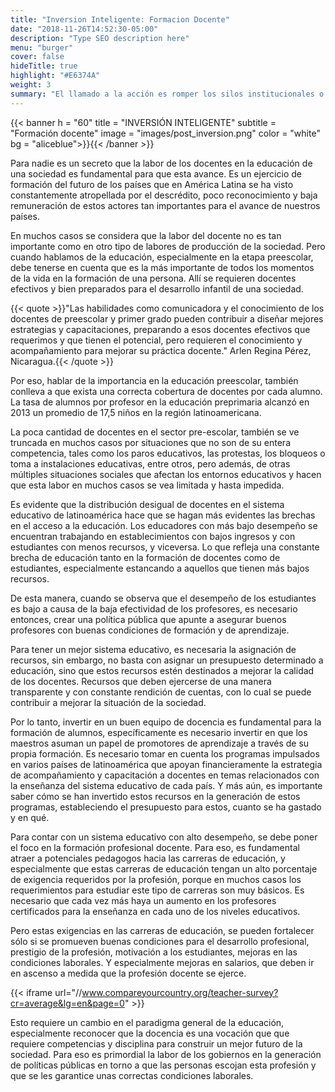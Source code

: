 ```yaml
---
title: "Inversion Inteligente: Formacion Docente"
date: "2018-11-26T14:52:30-05:00"
description: "Type SEO description here"
menu: "burger"
cover: false
hideTitle: true
highlight: "#E6374A"
weight: 3
summary: "El llamado a la acción es romper los silos institucionales o temáticos y  sumar datos y recursos escasos de entidades y/o organizaciones, incluso supranacionalmente. El esfuerzo que se propone es focalizar el intercambio de conocimiento, organizarlo e integrarlo, para que la labor de los docentes sea cada vez más reconocida y remunerada, además que genere un cambio en el paradigma general de la educación, especialmente al reconocer que la docencia es una vocación que requiere competencias y disciplina para construir un mejor futuro de la sociedad."
---
```


{{< banner
  h = "60"
  title = "INVERSIÓN INTELIGENTE"
  subtitle = "Formación docente"
  image = "images/post_inversion.png"
  color = "white"
  bg = "aliceblue">}}{{< /banner >}}

Para nadie es un secreto que la labor de los docentes en la educación de una sociedad es fundamental para que esta avance. Es un ejercicio de formación del futuro de los países que en América Latina se ha visto constantemente atropellada por el descrédito, poco reconocimiento y baja remuneración de estos actores tan importantes para el avance de nuestros países.

En muchos casos se considera que la labor del docente no es tan importante como en otro tipo de labores de producción de la sociedad. Pero cuando hablamos de la educación, especialmente en la etapa preescolar, debe tenerse en cuenta que es la más importante de todos los momentos de la vida en la formación de una persona. Allí se requieren docentes efectivos y bien preparados para el desarrollo infantil de una sociedad.

{{< quote >}}"Las habilidades como comunicadora y el conocimiento de los docentes de preescolar y primer grado pueden contribuir a diseñar mejores estrategias y capacitaciones, preparando a esos docentes efectivos que requerimos y que tienen el potencial, pero requieren el conocimiento y acompañamiento para mejorar su práctica docente."
Arlen Regina Pérez, Nicaragua.{{< /quote >}}

Por eso, hablar de la importancia en la educación preescolar, también conlleva a que exista una correcta cobertura de docentes por cada alumno. La tasa de alumnos por profesor en la educación preprimaria alcanzó en 2013 un promedio de 17,5 niños en la región latinoamericana.

<!-- 
Aquí va la gráfica de razón de alumnos por profesor
-->

La poca cantidad de docentes en el sector pre-escolar, también se ve truncada en muchos casos por situaciones que no son de su entera competencia, tales como los paros educativos, las protestas, los bloqueos o toma a instalaciones educativas, entre otros, pero además, de otras múltiples situaciones sociales que afectan los entornos educativos y hacen que esta labor en muchos casos se vea limitada y hasta impedida.

Es evidente que la distribución desigual de docentes en el sistema educativo de latinoamérica hace que se hagan más evidentes las brechas en el acceso a la educación. Los educadores con más bajo desempeño se encuentran trabajando en establecimientos con bajos ingresos y con estudiantes con menos recursos, y viceversa. Lo que refleja una constante brecha de educación tanto en la formación de docentes como de estudiantes, especialmente estancando a aquellos que tienen más bajos recursos. 

De esta manera, cuando se observa que el desempeño de los estudiantes es bajo a causa de la baja efectividad de los profesores, es necesario entonces, crear una política pública que apunte a asegurar buenos profesores con buenas condiciones de formación y de aprendizaje.

Para tener un mejor sistema educativo, es necesaria la asignación de recursos, sin embargo, no basta con asignar un presupuesto determinado a educación, sino que estos recursos estén destinados a mejorar la calidad de los docentes. Recursos que deben ejercerse de una manera transparente y con constante rendición de cuentas, con lo cual se puede contribuir a mejorar la situación de la sociedad.

Por lo tanto, invertir en un buen equipo de docencia es fundamental para la formación de alumnos, específicamente es necesario invertir en que los maestros asuman un papel de promotores de aprendizaje a través de su propia formación. Es necesario tomar en cuenta los programas impulsados en varios países de latinoamérica que apoyan financieramente la estrategia de acompañamiento y capacitación a docentes en temas relacionados con la enseñanza del sistema educativo de cada país. Y más aún, es importante saber cómo se han invertido estos recursos en la generación de estos programas, estableciendo el presupuesto para estos, cuanto se ha gastado y en qué.

<!-- 
Aquí va la gráfica de profesores certificados
-->

Para contar con un sistema educativo con alto desempeño, se debe poner el foco en la formación profesional docente. Para eso, es fundamental atraer a potenciales pedagogos hacia las carreras de educación, y especialmente que estas carreras de educación tengan un alto porcentaje de exigencia requeridos por la profesión, porque en muchos casos los requerimientos para estudiar este tipo de carreras son muy básicos. Es necesario que cada vez más haya un aumento en los profesores certificados para la enseñanza en cada uno de los niveles educativos.

Pero estas exigencias en las carreras de educación, se pueden fortalecer sólo si se promueven buenas condiciones para el desarrollo profesional, prestigio de la profesión, motivación a los estudiantes, mejoras en las condiciones laborales. Y especialmente mejoras en salarios, que deben ir en ascenso a medida que la profesión docente se ejerce. 

{{< iframe url="//www.compareyourcountry.org/teacher-survey?cr=average&lg=en&page=0" >}}

Esto requiere un cambio en el paradigma general de la educación, especialmente reconocer que la docencia es una vocación que que requiere competencias y disciplina para construir un mejor futuro de la sociedad. Para eso es primordial la labor de los gobiernos en la generación de políticas públicas en torno a que las personas escojan esta profesión y que se les garantice unas correctas condiciones laborales.

